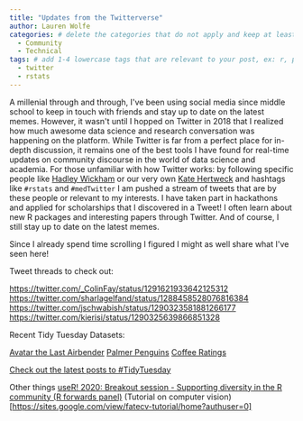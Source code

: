 ```yaml
---
title: "Updates from the Twitterverse"
author: Lauren Wolfe
categories: # delete the categories that do not apply and keep at least one
  - Community
  - Technical
tags: # add 1-4 lowercase tags that are relevant to your post, ex: r, python, genomics, workflows
  - twitter
  - rstats
---
```


A millenial through and through, I've been using social media since middle school to keep in touch with friends and stay up to date on the latest memes. However, it wasn't until I hopped on Twitter in 2018 that I realized how much awesome data science and research conversation was happening on the platform. While Twitter is far from a perfect place for in-depth discussion, it remains one of the best tools I have found for real-time updates on community discourse in the world of data science and academia. For those unfamiliar with how Twitter works: by following specific people like [Hadley Wickham](https://twitter.com/hadleywickham) or our very own [Kate Hertweck](https://twitter.com/k8hert) and hashtags like `#rstats` and `#medTwitter` I am pushed a stream of tweets that are by these people or relevant to my interests. I have taken part in hackathons and applied for scholarships that I discovered in a Tweet! I often learn about new R packages and interesting papers through Twitter. And of course, I still stay up to date on the latest memes.

Since I already spend time scrolling I figured I might as well share what I've seen here!

Tweet threads to check out:

https://twitter.com/_ColinFay/status/1291621933642125312
https://twitter.com/sharlagelfand/status/1288458528076816384
https://twitter.com/jschwabish/status/1290323581881266177
https://twitter.com/kierisi/status/1290325639866851328

Recent Tidy Tuesday Datasets:

[Avatar the Last Airbender](https://github.com/rfordatascience/tidytuesday/tree/master/data/2020/2020-08-11)
[Palmer Penguins](https://github.com/rfordatascience/tidytuesday/tree/master/data/2020/2020-07-28)
[Coffee Ratings](https://github.com/rfordatascience/tidytuesday/tree/master/data/2020/2020-07-07)

[Check out the latest posts to #TidyTuesday](https://twitter.com/search?q=%23TidyTuesday&src=typeahead_click&f=live)

Other things
[useR! 2020: Breakout session - Supporting diversity in the R community (R forwards panel)](https://www.youtube.com/watch?v=gDO1OphmF5Q)
(Tutorial on computer vision)[https://sites.google.com/view/fatecv-tutorial/home?authuser=0]
